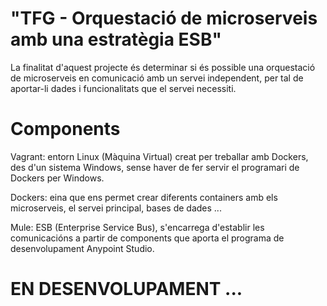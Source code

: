 # "TFG - Orquestació de microserveis amb una estratègia ESB" 

La finalitat d'aquest projecte és determinar si és possible una orquestació de microserveis en comunicació amb un servei independent, per tal de aportar-li dades i funcionalitats que el servei necessiti.

# Components

Vagrant: entorn Linux (Màquina Virtual) creat per treballar amb Dockers, des d'un sistema Windows, sense haver de fer servir el programari de Dockers per Windows.

Dockers: eina que ens permet crear diferents containers amb els microserveis, el servei principal, bases de dades ...

Mule: ESB (Enterprise Service Bus), s'encarrega d'establir les comunicacións a partir de components que aporta el programa de desenvolupament Anypoint Studio.

# EN DESENVOLUPAMENT ...
